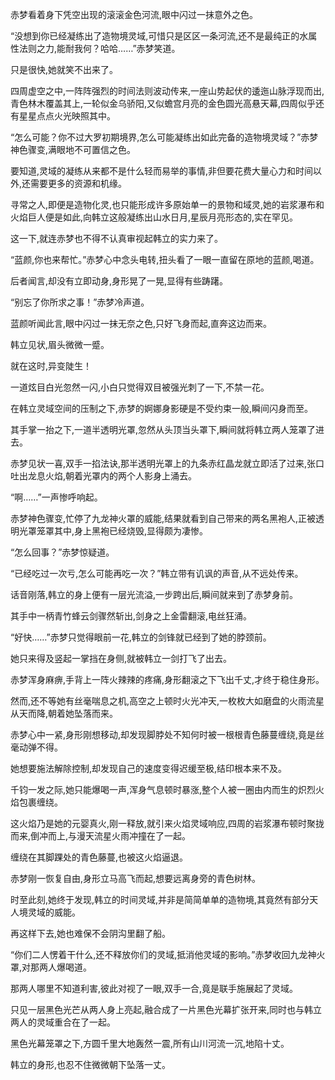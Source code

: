 
赤梦看着身下凭空出现的滚滚金色河流,眼中闪过一抹意外之色。

“没想到你已经凝练出了造物境灵域,可惜只是区区一条河流,还不是最纯正的水属性法则之力,能耐我何？哈哈……”赤梦笑道。

只是很快,她就笑不出来了。

四周虚空之中,一阵阵强烈的时间法则波动传来,一座山势起伏的逶迤山脉浮现而出,青色林木覆盖其上,一轮似金乌骄阳,又似蟾宫月亮的金色圆光高悬天幕,四周似乎还有星星点点火光映照其中。

“怎么可能？你不过大罗初期境界,怎么可能凝练出如此完备的造物境灵域？”赤梦神色骤变,满眼地不可置信之色。

要知道,灵域的凝练从来都不是什么轻而易举的事情,非但要花费大量心力和时间以外,还需要更多的资源和机缘。

寻常之人,即便是造物化灵,也只能形成许多原始单一的景物和域灵,她的岩浆瀑布和火焰巨人便是如此,向韩立这般凝练出山水日月,星辰月亮形态的,实在罕见。

这一下,就连赤梦也不得不认真审视起韩立的实力来了。

“蓝颜,你也来帮忙。”赤梦心中念头电转,扭头看了一眼一直留在原地的蓝颜,喝道。

后者闻言,却没有立即动身,身形晃了一晃,显得有些踌躇。

“别忘了你所求之事！”赤梦冷声道。

蓝颜听闻此言,眼中闪过一抹无奈之色,只好飞身而起,直奔这边而来。

韩立见状,眉头微微一蹙。

就在这时,异变陡生！

一道炫目白光忽然一闪,小白只觉得双目被强光刺了一下,不禁一花。

在韩立灵域空间的压制之下,赤梦的婀娜身影硬是不受约束一般,瞬间闪身而至。

其手掌一抬之下,一道半透明光罩,忽然从头顶当头罩下,瞬间就将韩立两人笼罩了进去。

赤梦见状一喜,双手一掐法诀,那半透明光罩上的九条赤红晶龙就立即活了过来,张口吐出龙息火焰,朝着光罩内的两个人影身上涌去。

“啊……”一声惨呼响起。

赤梦神色骤变,忙停了九龙神火罩的威能,结果就看到自己带来的两名黑袍人,正被透明光罩笼罩其中,身上黑袍已经烧毁,显得颇为凄惨。

“怎么回事？”赤梦惊疑道。

“已经吃过一次亏,怎么可能再吃一次？”韩立带有讥讽的声音,从不远处传来。

话音刚落,韩立的身上便有一层光流溢,一步跨出后,瞬间就来到了赤梦身前。

其手中一柄青竹蜂云剑骤然斩出,剑身之上金雷翻滚,电丝狂涌。

“好快……”赤梦只觉得眼前一花,韩立的剑锋就已经到了她的脖颈前。

她只来得及竖起一掌挡在身侧,就被韩立一剑打飞了出去。

赤梦浑身麻痹,手背上一阵火辣辣的疼痛,身形翻滚之下飞出千丈,才终于稳住身形。

然而,还不等她有丝毫喘息之机,高空之上顿时火光冲天,一枚枚大如磨盘的火雨流星从天而降,朝着她坠落而来。

赤梦心中一紧,身形刚想移动,却发现脚脖处不知何时被一根根青色藤蔓缠绕,竟是丝毫动弹不得。

她想要施法解除控制,却发现自己的速度变得迟缓至极,结印根本来不及。

千钧一发之际,她只能爆喝一声,浑身气息顿时暴涨,整个人被一圈由内而生的炽烈火焰包裹缠绕。

这火焰乃是她的元婴真火,刚一释放,就引来火焰灵域响应,四周的岩浆瀑布顿时聚拢而来,倒冲而上,与漫天流星火雨冲撞在了一起。

缠绕在其脚踝处的青色藤蔓,也被这火焰逼退。

赤梦刚一恢复自由,身形立马高飞而起,想要远离身旁的青色树林。

时至此刻,她终于发现,韩立的时间灵域,并非是简简单单的造物境,其竟然有部分天人境灵域的威能。

再这样下去,她也难保不会阴沟里翻了船。

“你们二人愣着干什么,还不释放你们的灵域,抵消他灵域的影响。”赤梦收回九龙神火罩,对那两人爆喝道。

那两人哪里不知道利害,彼此对视了一眼,双手一合,竟是联手施展起了灵域。

只见一层黑色光芒从两人身上亮起,融合成了一片黑色光幕扩张开来,同时也与韩立两人的灵域重合在了一起。

黑色光幕笼罩之下,方圆千里大地轰然一震,所有山川河流一沉,地陷十丈。

韩立的身形,也忍不住微微朝下坠落一丈。